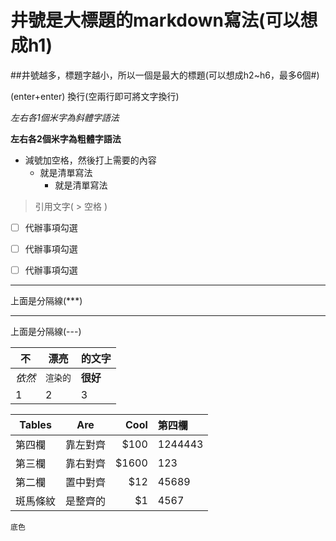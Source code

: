 # 井號是大標題的markdown寫法(可以想成h1)
##井號越多，標題字越小，所以一個是最大的標題(可以想成h2~h6，最多6個#)


(enter+enter) 換行(空兩行即可將文字換行)


*左右各1個米字為斜體字語法*


**左右各2個米字為粗體字語法**
- 減號加空格，然後打上需要的內容
  - 就是清單寫法
    - 就是清單寫法
 > 引用文字(  >  空格  )


- [ ] 代辦事項勾選

- [ ] 代辦事項勾選

- [ ] 代辦事項勾選


***
上面是分隔線(***)

---
上面是分隔線(---)


| 不 | 漂亮 | 的文字 |
| --- | --- | --- |
| *依然* | `渲染的` | **很好** |
| 1 | 2 | 3 |

| Tables        | Are           | Cool  | 第四欄 |
| ------------- |:-------------:| -----:| :------- |
| 第四欄        | 靠左對齊      | $100 | 1244443 |
| 第三欄        | 靠右對齊      | $1600 | 123 |
| 第二欄        | 置中對齊      |   $12 | 45689 |
| 斑馬條紋      | 是整齊的      |    $1 | 4567 |

`底色`
